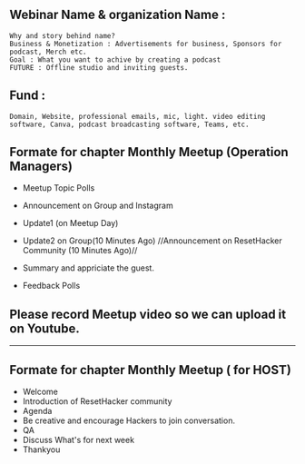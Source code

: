 
## Webinar Name & organization Name :

    Why and story behind name?
    Business & Monetization : Advertisements for business, Sponsors for podcast, Merch etc.
    Goal : What you want to achive by creating a podcast
    FUTURE : Offline studio and inviting guests.

## Fund :

    Domain, Website, professional emails, mic, light. video editing software, Canva, podcast broadcasting software, Teams, etc.


## Formate for chapter Monthly Meetup (Operation Managers)

- Meetup Topic Polls
- Announcement on Group and Instagram
- Update1 (on Meetup Day)
- Update2 on Group(10 Minutes Ago)
//Announcement on ResetHacker Community (10 Minutes Ago)//

- Summary and appriciate the guest.
- Feedback Polls 

## Please record Meetup video so we can upload it on Youtube.

-----------------------------

## Formate for chapter Monthly Meetup ( for HOST)

- Welcome
- Introduction of ResetHacker community
- Agenda
- Be creative and encourage Hackers to join conversation.
- QA 
- Discuss What's for next week
- Thankyou
